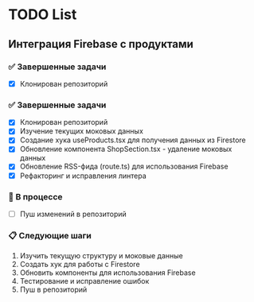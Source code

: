 # TODO List

## Интеграция Firebase с продуктами

### ✅ Завершенные задачи
- [x] Клонирован репозиторий

### ✅ Завершенные задачи
- [x] Клонирован репозиторий
- [x] Изучение текущих моковых данных
- [x] Создание хука useProducts.tsx для получения данных из Firestore
- [x] Обновление компонента ShopSection.tsx - удаление моковых данных
- [x] Обновление RSS-фида (route.ts) для использования Firebase
- [x] Рефакторинг и исправления линтера

### 🔄 В процессе
- [ ] Пуш изменений в репозиторий

### 📋 Следующие шаги
1. Изучить текущую структуру и моковые данные
2. Создать хук для работы с Firestore
3. Обновить компоненты для использования Firebase
4. Тестирование и исправление ошибок
5. Пуш в репозиторий

